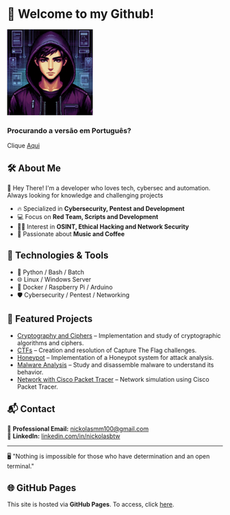# 👾 Welcome to my Github!

<img src="./logo.png" alt="Hacker Pixel Art Logo" width="200"/>

### Procurando a versão em **Português**?
Clique [Aqui](./README.md)

## 🛠️ About Me

👋 Hey There! I'm a developer who loves tech, cybersec and automation. Always looking for knowledge and challenging projects

- 🔥 Specialized in **Cybersecurity, Pentest and Development**
- 💻 Focus on **Red Team, Scripts and Development**
- 🕵️‍♂️ Interest in **OSINT, Ethical Hacking and Network Security**
- 🎨 Passionate about **Music and Coffee**

## 🚀 Technologies & Tools

- 🐍 Python / Bash / Batch
- 🌐 Linux / Windows Server
- 🔧 Docker / Raspberry Pi / Arduino
- 🛡️ Cybersecurity / Pentest / Networking

## 📂 Featured Projects

- [Cryptography and Ciphers](project_link) – Implementation and study of cryptographic algorithms and ciphers.
- [CTFs](project_link) – Creation and resolution of Capture The Flag challenges.
- [Honeypot](project_link) – Implementation of a Honeypot system for attack analysis.
- [Malware Analysis](project_link) – Study and disassemble malware to understand its behavior.
- [Network with Cisco Packet Tracer](project_link) – Network simulation using Cisco Packet Tracer.

## 📬 Contact

📧 **Professional Email:** [nickolasmm100@gmail.com](mailto:nickolasmm100@gmail.com)  
💼 **LinkedIn:** [linkedin.com/in/nickolasbtw](https://linkedin.com/in/nickolasbtw)

---
🖥️ "Nothing is impossible for those who have determination and an open terminal."

## 🌐 GitHub Pages

This site is hosted via **GitHub Pages**. To access, click [here](https://seu_usuario.github.io/).

